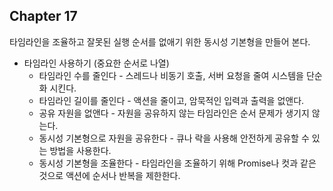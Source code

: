 ## Chapter 17

타임라인을 조율하고 잘못된 실행 순서를 없애기 위한 동시성 기본형을 만들어 본다.

- 타임라인 사용하기 (중요한 순서로 나열)
    - 타임라인 수를 줄인다 - 스레드나 비동기 호출, 서버 요청을 줄여 시스템을 단순화 시킨다.
    - 타임라인 길이를 줄인다 - 액션을 줄이고, 암묵적인 입력과 출력을 없앤다.
    - 공유 자원을 없앤다 - 자원을 공유하지 않는 타임라인은 순서 문제가 생기지 않는다.
    - 동시성 기본형으로 자원을 공유한다 - 큐나 락을 사용해 안전하게 공유할 수 있는 방법을 사용한다.
    - 동시성 기본형을 조율한다 - 타임라인을 조율하기 위해 Promise나 컷과 같은 것으로 액션에 순서나 반복을 제한한다.
